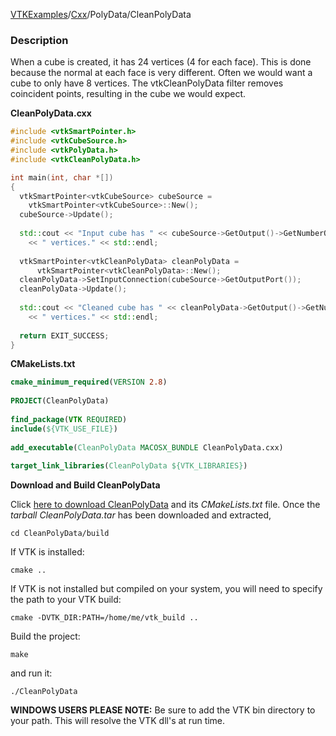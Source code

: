 [VTKExamples](Home)/[Cxx](Cxx)/PolyData/CleanPolyData

### Description
When a cube is created, it has 24 vertices (4 for each face). This is done because 
the normal at each face is very different. Often we would want a cube to only have 8 vertices. The vtkCleanPolyData filter removes coincident points, resulting in the cube we would expect.

**CleanPolyData.cxx**
```c++
#include <vtkSmartPointer.h>
#include <vtkCubeSource.h>
#include <vtkPolyData.h>
#include <vtkCleanPolyData.h>

int main(int, char *[])
{
  vtkSmartPointer<vtkCubeSource> cubeSource = 
    vtkSmartPointer<vtkCubeSource>::New();
  cubeSource->Update();
  
  std::cout << "Input cube has " << cubeSource->GetOutput()->GetNumberOfPoints() 
    << " vertices." << std::endl;
    
  vtkSmartPointer<vtkCleanPolyData> cleanPolyData = 
      vtkSmartPointer<vtkCleanPolyData>::New();
  cleanPolyData->SetInputConnection(cubeSource->GetOutputPort());
  cleanPolyData->Update();
  
  std::cout << "Cleaned cube has " << cleanPolyData->GetOutput()->GetNumberOfPoints() 
    << " vertices." << std::endl;
  
  return EXIT_SUCCESS;
}
```
**CMakeLists.txt**
```cmake
cmake_minimum_required(VERSION 2.8)
 
PROJECT(CleanPolyData)
 
find_package(VTK REQUIRED)
include(${VTK_USE_FILE})
 
add_executable(CleanPolyData MACOSX_BUNDLE CleanPolyData.cxx)
 
target_link_libraries(CleanPolyData ${VTK_LIBRARIES})
```

**Download and Build CleanPolyData**

Click [here to download CleanPolyData](https://github.com/lorensen/VTKWikiExamplesTarballs/raw/master/CleanPolyData.tar) and its *CMakeLists.txt* file.
Once the *tarball CleanPolyData.tar* has been downloaded and extracted,
```
cd CleanPolyData/build 
```
If VTK is installed:
```
cmake ..
```
If VTK is not installed but compiled on your system, you will need to specify the path to your VTK build:
```
cmake -DVTK_DIR:PATH=/home/me/vtk_build ..
```
Build the project:
```
make
```
and run it:
```
./CleanPolyData
```
**WINDOWS USERS PLEASE NOTE:** Be sure to add the VTK bin directory to your path. This will resolve the VTK dll's at run time.

